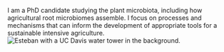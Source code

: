I am a PhD candidate studying the plant microbiota, including how agricultural root microbiomes assemble. I focus on processes and mechanisms that can inform the development of appropriate tools for a sustainable intensive agriculture.  
![Esteban with a UC Davis water tower in the background.](img/photo-frontlarge.png)
